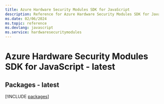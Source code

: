 ```yaml
---
title: Azure Hardware Security Modules SDK for JavaScript
description: Reference for Azure Hardware Security Modules SDK for JavaScript
ms.date: 02/06/2024
ms.topic: reference
ms.devlang: javascript
ms.service: hardwaresecuritymodules
---
```

# Azure Hardware Security Modules SDK for JavaScript - latest
## Packages - latest
[!INCLUDE [packages](hardware-security-modules-index.md)]